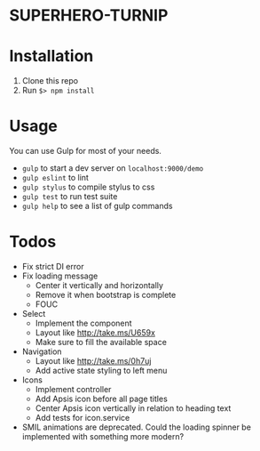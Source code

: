 SUPERHERO-TURNIP
========

# Installation
1. Clone this repo
2. Run `$> npm install`

# Usage
You can use Gulp for most of your needs.

- `gulp` to start a dev server on `localhost:9000/demo`
- `gulp eslint` to lint
- `gulp stylus` to compile stylus to css
- `gulp test` to run test suite
- `gulp help` to see a list of gulp commands

# Todos

- Fix strict DI error
- Fix loading message
	- Center it vertically and horizontally
	- Remove it when bootstrap is complete
	- FOUC
- Select
	- Implement the component
	- Layout like http://take.ms/U659x
	- Make sure to fill the available space
- Navigation
	- Layout like http://take.ms/0h7uj
	- Add active state styling to left menu
- Icons
	- Implement controller
	- Add Apsis icon before all page titles
	- Center Apsis icon vertically in relation to heading text
	- Add tests for icon.service
- SMIL animations are deprecated. Could the loading spinner be implemented with something more modern?
